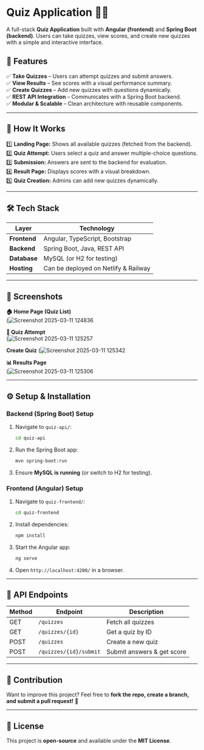 # **Quiz Application** 📝🎯  

A full-stack **Quiz Application** built with **Angular (frontend)** and **Spring Boot (backend)**. Users can take quizzes, view scores, and create new quizzes with a simple and interactive interface.  

## **📌 Features**  

✅ **Take Quizzes** – Users can attempt quizzes and submit answers.  
✅ **View Results** – See scores with a visual performance summary.  
✅ **Create Quizzes** – Add new quizzes with questions dynamically.  
✅ **REST API Integration** – Communicates with a Spring Boot backend.  
✅ **Modular & Scalable** – Clean architecture with reusable components.  

---

## **🚀 How It Works**  

1️⃣ **Landing Page:** Shows all available quizzes (fetched from the backend).  
2️⃣ **Quiz Attempt:** Users select a quiz and answer multiple-choice questions.  
3️⃣ **Submission:** Answers are sent to the backend for evaluation.  
4️⃣ **Result Page:** Displays scores with a visual breakdown.  
5️⃣ **Quiz Creation:** Admins can add new quizzes dynamically.  

---

## **🛠️ Tech Stack**  

| Layer         | Technology  |
|--------------|------------|
| **Frontend**  | Angular, TypeScript, Bootstrap |
| **Backend**   | Spring Boot, Java, REST API   |
| **Database**  | MySQL (or H2 for testing) |
| **Hosting**   | Can be deployed on Netlify & Railway |

---

## **📸 Screenshots**  

**🏠 Home Page (Quiz List)**  
(![Screenshot 2025-03-11 124836](https://github.com/user-attachments/assets/f8fdec2a-c731-4ec4-848a-e0ca35d6e6a3)
 

**📝 Quiz Attempt**  
(![Screenshot 2025-03-11 125257](https://github.com/user-attachments/assets/92b3b738-f20b-47f4-8327-0ec5a0d06877)

**Create Quiz**
(![Screenshot 2025-03-11 125342](https://github.com/user-attachments/assets/bf14ab52-4be1-458f-b976-3f853541c2df)

**📊 Results Page**  
(![Screenshot 2025-03-11 125306](https://github.com/user-attachments/assets/e945e1b3-d6e5-4b3a-8e72-9f77cd38c0fe)

---

## **⚙️ Setup & Installation**  

### **Backend (Spring Boot) Setup**  

1. Navigate to `quiz-api/`:  
   ```sh
   cd quiz-api
   ```
2. Run the Spring Boot app:  
   ```sh
   mvn spring-boot:run
   ```
3. Ensure **MySQL is running** (or switch to H2 for testing).  

### **Frontend (Angular) Setup**  

1. Navigate to `quiz-frontend/`:  
   ```sh
   cd quiz-frontend
   ```
2. Install dependencies:  
   ```sh
   npm install
   ```
3. Start the Angular app:  
   ```sh
   ng serve
   ```
4. Open `http://localhost:4200/` in a browser.  

---

## **📌 API Endpoints**  

| Method | Endpoint                 | Description                 |
|--------|--------------------------|-----------------------------|
| GET    | `/quizzes`               | Fetch all quizzes          |
| GET    | `/quizzes/{id}`          | Get a quiz by ID           |
| POST   | `/quizzes`               | Create a new quiz          |
| POST   | `/quizzes/{id}/submit`   | Submit answers & get score |

---

## **📢 Contribution**  

Want to improve this project? Feel free to **fork the repo, create a branch, and submit a pull request!** 🚀  

---

## **📄 License**  
This project is **open-source** and available under the **MIT License**.  
